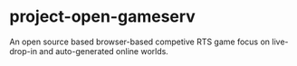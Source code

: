 # project-open-gameserv
An open source based browser-based competive RTS game focus on live-drop-in and auto-generated online worlds. 
